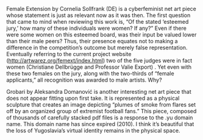 Female Extension by Cornelia Sollfrank (DE) is a cyberfeminist net art piece whose statement is just as relevant now as it was then. The first question that came to mind when reviewing this work is, “Of the stated ‘esteemed jury,’ how many of these individuals were women? If any?”  Even if there were some women on this esteemed board, was their input be valued lower than their male peers? Thus, their presence equates not to making a difference in the competition’s outcome but merely false representation. Eventually referring to the current project website  (http://artwarez.org/femext/index.html) two of the five judges were in fact women (Christiane Dellbrügge and Professor Valie Export) . Yet even with these two females on the jury, along with the two-thirds of “female applicants,” all recognition was awarded to male artists. Why?

Grobari by Aleksandra Domanović is another interesting net art piece that does not appear fitting upon first take. It is represented as a physical sculpture that creates an image depicting “plumes of smoke from flares set off by an organized group of extremist football fans.” This piece, composed of thousands of carefully stacked pdf files is a response to the .yu domain name. This domain name has since expired (2010). I think it’s beautiful that the loss of Yugoslavia’s virtual identity remains in the physical space.
